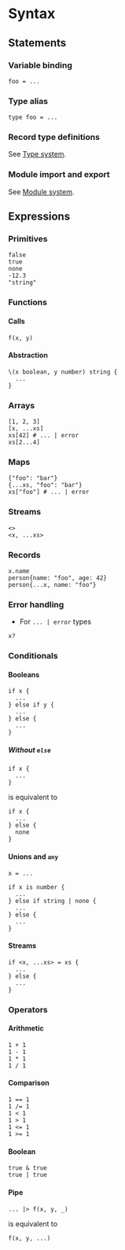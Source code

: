 # Syntax

## Statements

### Variable binding

```
foo = ...
```

### Type alias

```
type foo = ...
```

### Record type definitions

See [Type system](type_system.md#records).

### Module import and export

See [Module system](module_system.md).

## Expressions

### Primitives

```
false
true
none
-12.3
"string"
```

### Functions

#### Calls

```
f(x, y)
```

#### Abstraction

```
\(x boolean, y number) string {
  ...
}
```

### Arrays

```
[1, 2, 3]
[x, ...xs]
xs[42] # ... | error
xs[2...4]
```

### Maps

```
{"foo": "bar"}
{...xs, "foo": "bar"}
xs["foo"] # ... | error
```

### Streams

```
<>
<x, ...xs>
```

### Records

```
x.name
person{name: "foo", age: 42}
person{...x, name: "foo"}
```

### Error handling

- For `... | error` types

```
x?
```

### Conditionals

#### Booleans

```
if x {
  ...
} else if y {
  ...
} else {
  ...
}
```

##### Without `else`

```
if x {
  ...
}
```

is equivalent to

```
if x {
  ...
} else {
  none
}
```

#### Unions and `any`

```
x = ...

if x is number {
  ...
} else if string | none {
  ...
} else {
  ...
}
```

#### Streams

```
if <x, ...xs> = xs {
  ...
} else {
  ...
}
```

### Operators

#### Arithmetic

```
1 + 1
1 - 1
1 * 1
1 / 1
```

#### Comparison

```
1 == 1
1 /= 1
1 < 1
1 > 1
1 <= 1
1 >= 1
```

#### Boolean

```
true & true
true | true
```

#### Pipe

```
... |> f(x, y, _)
```

is equivalent to

```
f(x, y, ...)
```
